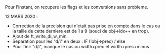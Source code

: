 Pour l'instant, on recupere les flags et les conversions sans probleme.


12 MARS 2020 : 
- Correction de la precision qui n'etait pas prise en compte dans le cas ou
	la taille de cette derniere est de 1 a 9 (souci de obj->idx++ en trop).
- Ajout de ft_write_di_w_min.
- Separation pour les "d/i" en deux : IF (!obj->prec) / else
- Pour finir "d/i", manque le cas ou width+prec et width+prec+minus